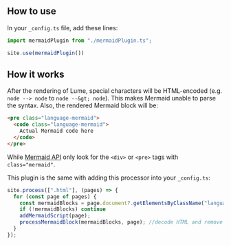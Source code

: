 ## How to use
In your `_config.ts` file, add these lines:
```ts
import mermaidPlugin from "./mermaidPlugin.ts";

site.use(mermaidPlugin())
```
## How it works
After the rendering of Lume, special characters will be HTML-encoded (e.g. `node --> node` to `node --&gt; node`). This makes Mermaid unable to parse the syntax. Also, the rendered Mermaid block will be:
```html
<pre class="language-mermaid">
  <code class="language-mermaid">
    Actual Mermaid code here
  </code>
</pre>
```
While [Mermaid API](https://mermaid.js.org/intro/#mermaid-api) only look for the `<div>` or `<pre>` tags with `class="mermaid"`.

This plugin is the same with adding this processor into your `_config.ts`:
```ts
site.process([".html"], (pages) => {
  for (const page of pages) {
    const mermaidBlocks = page.document?.getElementsByClassName("language-mermaid");
    if (!mermaidBlocks) continue
    addMermaidScript(page);
    processMermaidBlock(mermaidBlocks, page); //decode HTML and remove the `<code></coded>` tags
  }
});
```